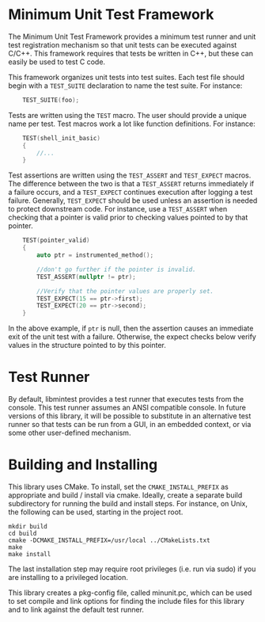Minimum Unit Test Framework
===========================

The Minimum Unit Test Framework provides a minimum test runner and unit test
registration mechanism so that unit tests can be executed against C/C++.  This
framework requires that tests be written in C++, but these can easily be used to
test C code.

This framework organizes unit tests into test suites.  Each test file should
begin with a `TEST_SUITE` declaration to name the test suite.  For instance:

```c++
    TEST_SUITE(foo);
```

Tests are written using the `TEST` macro.  The user should provide a unique name
per test.  Test macros work a lot like function definitions.  For instance:

```c++
    TEST(shell_init_basic)
    {
        //...
    }
```

Test assertions are written using the `TEST_ASSERT` and `TEST_EXPECT` macros.
The difference between the two is that a `TEST_ASSERT` returns immediately if a
failure occurs, and a `TEST_EXPECT` continues execution after logging a test
failure.  Generally, `TEST_EXPECT` should be used unless an assertion is needed
to protect downstream code.  For instance, use a `TEST_ASSERT` when checking
that a pointer is valid prior to checking values pointed to by that pointer.

```c++
    TEST(pointer_valid)
    {
        auto ptr = instrumented_method();

        //don't go further if the pointer is invalid.
        TEST_ASSERT(nullptr != ptr);

        //Verify that the pointer values are properly set.
        TEST_EXPECT(15 == ptr->first);
        TEST_EXPECT(20 == ptr->second);
    }
```

In the above example, if `ptr` is null, then the assertion causes an immediate
exit of the unit test with a failure.  Otherwise, the expect checks below verify
values in the structure pointed to by this pointer.

Test Runner
===========

By default, libmintest provides a test runner that executes tests from the
console.  This test runner assumes an ANSI compatible console.  In future
versions of this library, it will be possible to substitute in an alternative
test runner so that tests can be run from a GUI, in an embedded context, or via
some other user-defined mechanism.

Building and Installing
=======================

This library uses CMake.  To install, set the `CMAKE_INSTALL_PREFIX` as
appropriate and build / install via cmake.  Ideally, create a separate build
subdirectory for running the build and install steps.  For instance, on Unix,
the following can be used, starting in the project root.

    mkdir build
    cd build
    cmake -DCMAKE_INSTALL_PREFIX=/usr/local ../CMakeLists.txt
    make
    make install

The last installation step may require root privileges (i.e. run via sudo) if
you are installing to a privileged location.

This library creates a pkg-config file, called minunit.pc, which can be used to
set compile and link options for finding the include files for this library and
to link against the default test runner.
